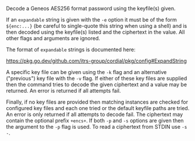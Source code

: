 Decode a Geneos AES256 format password using the keyfile(s) given.

If an `expandable` string is given with the `-e` option it must be of the form `${enc:...}` (be careful to single-quote this string when using a shell) and is then decoded using the keyfile(s) listed and the ciphertext in the value. All other flags and arguments are ignored.

The format of `expandable` strings is documented here:

<https://pkg.go.dev/github.com/itrs-group/cordial/pkg/config#ExpandString>

A specific key file can be given using the `-k` flag and an alternative ("previous") key file with the `-v` flag. If either of these key files are supplied then the command tries to decode the given ciphertext and a value may be returned. An error is returned if all attempts fail.

Finally, if no key files are provided then matching instances are checked for configured key files and each one tried or the default keyfile paths are tried. An error is only returned if all attempts to decode fail. The ciphertext may contain the optional prefix `+encs+`. If both `-p` and `-s` options are given then the argument to the `-p` flag is used. To read a ciphertext from STDIN use `-s -`.
